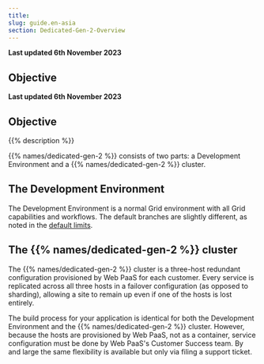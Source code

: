 ```yaml
---
title: 
slug: guide.en-asia
section: Dedicated-Gen-2-Overview
---
```


**Last updated 6th November 2023**



## Objective  

**Last updated 6th November 2023**



## Objective  

{{% description %}}

{{% names/dedicated-gen-2 %}} consists of two parts: a Development Environment and a {{% names/dedicated-gen-2 %}} cluster.

## The Development Environment

The Development Environment is a normal Grid environment with all Grid capabilities and workflows.
The default branches are slightly different, as noted in the [default limits](../architecture/development.md#default-limits).

## The {{% names/dedicated-gen-2 %}} cluster

The {{% names/dedicated-gen-2 %}} cluster is a three-host redundant configuration provisioned by Web PaaS for each customer.
Every service is replicated across all three hosts in a failover configuration (as opposed to sharding),
allowing a site to remain up even if one of the hosts is lost entirely.

The build process for your application is identical for both the Development Environment and the {{% names/dedicated-gen-2 %}} cluster.
However, because the hosts are provisioned by Web PaaS, not as a container,
service configuration must be done by Web PaaS's Customer Success team.
By and large the same flexibility is available but only via filing a support ticket.
